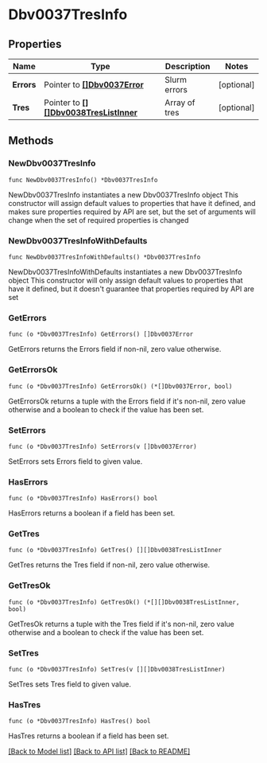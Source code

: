 # Dbv0037TresInfo

## Properties

Name | Type | Description | Notes
------------ | ------------- | ------------- | -------------
**Errors** | Pointer to [**[]Dbv0037Error**](Dbv0037Error.md) | Slurm errors | [optional] 
**Tres** | Pointer to [**[][]Dbv0038TresListInner**]([]Dbv0038TresListInner.md) | Array of tres | [optional] 

## Methods

### NewDbv0037TresInfo

`func NewDbv0037TresInfo() *Dbv0037TresInfo`

NewDbv0037TresInfo instantiates a new Dbv0037TresInfo object
This constructor will assign default values to properties that have it defined,
and makes sure properties required by API are set, but the set of arguments
will change when the set of required properties is changed

### NewDbv0037TresInfoWithDefaults

`func NewDbv0037TresInfoWithDefaults() *Dbv0037TresInfo`

NewDbv0037TresInfoWithDefaults instantiates a new Dbv0037TresInfo object
This constructor will only assign default values to properties that have it defined,
but it doesn't guarantee that properties required by API are set

### GetErrors

`func (o *Dbv0037TresInfo) GetErrors() []Dbv0037Error`

GetErrors returns the Errors field if non-nil, zero value otherwise.

### GetErrorsOk

`func (o *Dbv0037TresInfo) GetErrorsOk() (*[]Dbv0037Error, bool)`

GetErrorsOk returns a tuple with the Errors field if it's non-nil, zero value otherwise
and a boolean to check if the value has been set.

### SetErrors

`func (o *Dbv0037TresInfo) SetErrors(v []Dbv0037Error)`

SetErrors sets Errors field to given value.

### HasErrors

`func (o *Dbv0037TresInfo) HasErrors() bool`

HasErrors returns a boolean if a field has been set.

### GetTres

`func (o *Dbv0037TresInfo) GetTres() [][]Dbv0038TresListInner`

GetTres returns the Tres field if non-nil, zero value otherwise.

### GetTresOk

`func (o *Dbv0037TresInfo) GetTresOk() (*[][]Dbv0038TresListInner, bool)`

GetTresOk returns a tuple with the Tres field if it's non-nil, zero value otherwise
and a boolean to check if the value has been set.

### SetTres

`func (o *Dbv0037TresInfo) SetTres(v [][]Dbv0038TresListInner)`

SetTres sets Tres field to given value.

### HasTres

`func (o *Dbv0037TresInfo) HasTres() bool`

HasTres returns a boolean if a field has been set.


[[Back to Model list]](../README.md#documentation-for-models) [[Back to API list]](../README.md#documentation-for-api-endpoints) [[Back to README]](../README.md)


